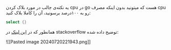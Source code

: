 یه نکته‌ی جالب در مورد بلاک کردن cpu در go هست که میتونید بدون اینکه مصرف cpu رو به ۱۰۰درصد برسونید، آن را کاملا بلاک کنید: 

```go
select {}
```

همانطور که در [این لینک](https://stackoverflow.com/questions/18661602/what-does-an-empty-select-do) در stackoverflow توضیح داده شده:

![[Pasted image 20240720221943.png]]

